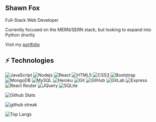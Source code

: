 ## Shawn Fox

Full-Stack Web Developer

Currently focused on the MERN/SERN stack, but looking to expand into Python shortly

Visit my [portfolio](https://shawnfox.herokuapp.com)

## ⚡ Technologies
![JavaScript](https://img.shields.io/badge/-JavaScript-black?style=flat-square&logo=javascript)
![Nodejs](https://img.shields.io/badge/-Nodejs-black?style=flat-square&logo=Node.js)
![React](https://img.shields.io/badge/-React-black?style=flat-square&logo=react)
![HTML5](https://img.shields.io/badge/-HTML5-E34F26?style=flat-square&logo=html5&logoColor=white)
![CSS3](https://img.shields.io/badge/-CSS3-1572B6?style=flat-square&logo=css3)
![Bootstrap](https://img.shields.io/badge/-Bootstrap-563D7C?style=flat-square&logo=bootstrap)
![MongoDB](https://img.shields.io/badge/-MongoDB-black?style=flat-square&logo=mongodb)
![MySQL](https://img.shields.io/badge/-MySQL-black?style=flat-square&logo=mysql)
![Heroku](https://img.shields.io/badge/-Heroku-430098?style=flat-square&logo=heroku)
![Git](https://img.shields.io/badge/-Git-black?style=flat-square&logo=git)
![GitHub](https://img.shields.io/badge/-GitHub-181717?style=flat-square&logo=github)
![GitLab](https://img.shields.io/badge/-GitLab-FCA121?style=flat-square&logo=gitlab)
![Express](https://img.shields.io/badge/Express.js-404D59?style=flat-square)
![React Router](https://img.shields.io/badge/React_Router-CA4245?style=flat-square&logo=react-router&logoColor=white)
![JQuery](https://img.shields.io/badge/jQuery-0769AD?style=flat-square&logo=jquery&logoColor=white)
![SQLite](https://img.shields.io/badge/SQLite-07405E?style=flat-square&logo=sqlite&logoColor=white)

![Github Stats](https://github-readme-stats.vercel.app/api?username=sfoxgit&theme=blue-green)

![github streak](https://github-readme-streak-stats.herokuapp.com/?user=sfoxgit&theme=blue-green)

![Top Langs](https://github-readme-stats.vercel.app/api/top-langs/?username=sfoxgit&theme=blue-green)
